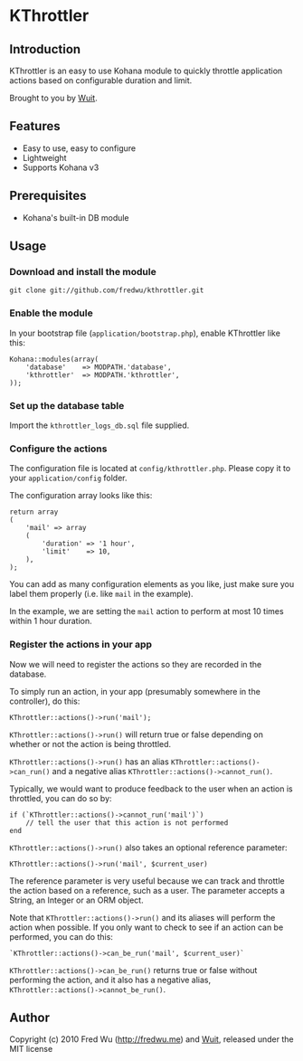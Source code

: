 # KThrottler

## Introduction

KThrottler is an easy to use Kohana module to quickly throttle application actions based on configurable duration and limit. 

Brought to you by [Wuit](http://wuit.com).

## Features

* Easy to use, easy to configure
* Lightweight
* Supports Kohana v3

## Prerequisites

* Kohana's built-in DB module

## Usage

### Download and install the module

	git clone git://github.com/fredwu/kthrottler.git

### Enable the module

In your bootstrap file (`application/bootstrap.php`), enable KThrottler like this:

	Kohana::modules(array(
		'database'    => MODPATH.'database',
	    'kthrottler'  => MODPATH.'kthrottler',
	));

### Set up the database table

Import the `kthrottler_logs_db.sql` file supplied.

### Configure the actions

The configuration file is located at `config/kthrottler.php`. Please copy it to your `application/config` folder.

The configuration array looks like this:

	return array
	(
		'mail' => array
		(
			'duration' => '1 hour',
			'limit'    => 10,
		),
	);

You can add as many configuration elements as you like, just make sure you label them properly (i.e. like `mail` in the example).

In the example, we are setting the `mail` action to perform at most 10 times within 1 hour duration.

### Register the actions in your app

Now we will need to register the actions so they are recorded in the database.

To simply run an action, in your app (presumably somewhere in the controller), do this:

	KThrottler::actions()->run('mail');

`KThrottler::actions()->run()` will return true or false depending on whether or not the action is being throttled.

`KThrottler::actions()->run()` has an alias `KThrottler::actions()->can_run()` and a negative alias `KThrottler::actions()->cannot_run()`.

Typically, we would want to produce feedback to the user when an action is throttled, you can do so by:

	if (`KThrottler::actions()->cannot_run('mail')`)
		// tell the user that this action is not performed
	end

`KThrottler::actions()->run()` also takes an optional reference parameter:

`KThrottler::actions()->run('mail', $current_user)`

The reference parameter is very useful because we can track and throttle the action based on a reference, such as a user. The parameter accepts a String, an Integer or an ORM object.

Note that `KThrottler::actions()->run()` and its aliases will perform the action when possible. If you only want to check to see if an action can be performed, you can do this:

	`KThrottler::actions()->can_be_run('mail', $current_user)`

`KThrottler::actions()->can_be_run()` returns true or false without performing the action, and it also has a negative alias, `KThrottler::actions()->cannot_be_run()`.

## Author

Copyright (c) 2010 Fred Wu (<http://fredwu.me>) and [Wuit](http://wuit.com), released under the MIT license
